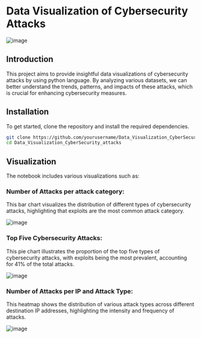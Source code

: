 # Data Visualization of Cybersecurity Attacks

![image](https://github.com/LavanyaPobbathi/Data-Visualization-on-Cybersecurity/assets/136672517/75830267-daee-415b-8e4c-3e8bfd0f6209)

## Introduction
This project aims to provide insightful data visualizations of cybersecurity attacks by using python language. By analyzing various datasets, we can better understand the trends, patterns, and impacts of these attacks, which is crucial for enhancing cybersecurity measures.

## Installation
To get started, clone the repository and install the required dependencies.

```bash
git clone https://github.com/yourusername/Data_Visualization_CyberSecurity_attacks.git
cd Data_Visualization_CyberSecurity_attacks
```

## Visualization
The notebook includes various visualizations such as:

### Number of Attacks per attack category: 
This bar chart visualizes the distribution of different types of cybersecurity attacks, highlighting that exploits are the most common attack category.

![image](https://github.com/LavanyaPobbathi/Data-Visualization-on-Cybersecurity/assets/136672517/78a7d01b-91fd-4f3c-8dee-0c75bdfb78c9)

### Top Five Cybersecurity Attacks: 
This pie chart illustrates the proportion of the top five types of cybersecurity attacks, with exploits being the most prevalent, accounting for 41% of the total attacks.

![image](https://github.com/LavanyaPobbathi/Data-Visualization-on-Cybersecurity/assets/136672517/afd66cd9-498f-4c88-95dd-8f77163446e0)

### Number of Attacks per IP and Attack Type: 
This heatmap shows the distribution of various attack types across different destination IP addresses, highlighting the intensity and frequency of attacks.

![image](https://github.com/LavanyaPobbathi/Data-Visualization-on-Cybersecurity/assets/136672517/b1362ecd-16cd-406d-b3e7-29d56fb6b339)
